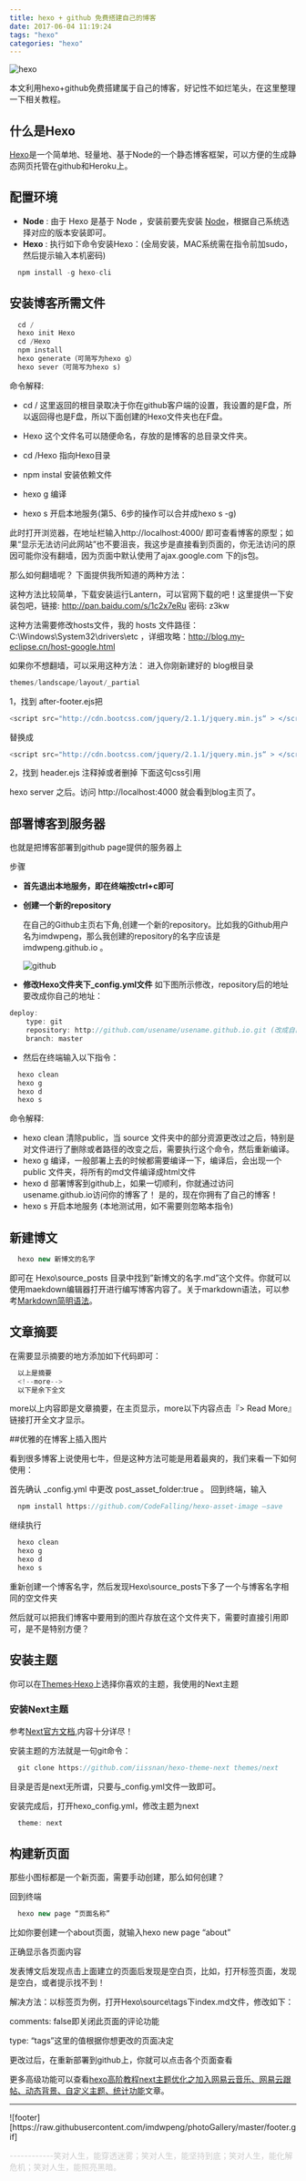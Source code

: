 ```yaml
---
title: hexo + github 免费搭建自己的博客
date: 2017-06-04 11:19:24
tags: "hexo"
categories: "hexo"
---
```


![hexo](http://o71mbfad2.bkt.clouddn.com/07_hexo-blog-basic1_80.jpg)

本文利用hexo+github免费搭建属于自己的博客，好记性不如烂笔头，在这里整理一下相关教程。

<!--more-->

## 什么是Hexo
 [Hexo](https://hexo.io/)是一个简单地、轻量地、基于Node的一个静态博客框架，可以方便的生成静态网页托管在github和Heroku上。

## 配置环境
* **Node** : 
    由于 Hexo 是基于 Node ，安装前要先安装 [Node](https://nodejs.org/en/download/)，根据自己系统选择对应的版本安装即可。
* **Hexo** : 
    执行如下命令安装Hexo：(全局安装，MAC系统需在指令前加sudo，然后提示输入本机密码)

```javascript
  npm install -g hexo-cli
```

## 安装博客所需文件
```javascript
  cd /
  hexo init Hexo
  cd /Hexo
  npm install
  hexo generate（可简写为hexo g）
  hexo sever（可简写为hexo s)
```
命令解释:

* cd / 这里返回的根目录取决于你在github客户端的设置，我设置的是F盘，所以返回得也是F盘，所以下面创建的Hexo文件夹也在F盘。

* Hexo 这个文件名可以随便命名，存放的是博客的总目录文件夹。

* cd /Hexo 指向Hexo目录

* npm instal 安装依赖文件

* hexo g 编译

* hexo s 开启本地服务(第5、6步的操作可以合并成hexo s -g)

此时打开浏览器，在地址栏输入http://localhost:4000/
即可查看博客的原型；如果“显示无法访问此网站”也不要沮丧，我这步是直接看到页面的，你无法访问的原因可能你没有翻墙，因为页面中默认使用了ajax.google.com 下的js包。

那么如何翻墙呢？ 下面提供我所知道的两种方法：

这种方法比较简单，下载安装运行Lantern，可以官网下载的吧！这里提供一下安装包吧，链接: http://pan.baidu.com/s/1c2x7eRu
密码: z3kw

这种方法需要修改hosts文件，我的 hosts 文件路径：C:\Windows\System32\drivers\etc ，详细攻略：http://blog.my-eclipse.cn/host-google.html

如果你不想翻墙，可以采用这种方法：
进入你刚新建好的 blog根目录

```javascript
themes/landscape/layout/_partial
```
1，找到 after-footer.ejs把

```javascript
<script src="http://cdn.bootcss.com/jquery/2.1.1/jquery.min.js“ > </script>
```
替换成
```javascript
<script src="http://cdn.bootcss.com/jquery/2.1.1/jquery.min.js“ > </script>
```
2，找到 header.ejs
注释掉或者删掉 下面这句css引用
<link href="//fonts.googleapis.com/css?family=Source+Code+Pro" rel=”stylesheet” type=”text/css”>
hexo server 之后。访问 http://localhost:4000 就会看到blog主页了。

## 部署博客到服务器
也就是把博客部署到github page提供的服务器上

步骤

* **首先退出本地服务，即在终端按ctrl+c即可**
* **创建一个新的repository**

    在自己的Github主页右下角,创建一个新的repository。比如我的Github用户名为imdwpeng，那么我创建的repository的名字应该是 imdwpeng.github.io 。
    
    ![github](hexo-github/1.png)
    
* **修改Hexo文件夹下_config.yml文件**
    如下图所示修改，repository后的地址要改成你自己的地址：

```javascript
deploy:
    type: git
    repository: http://github.com/usename/usename.github.io.git (改成自己的地址)
    branch: master
```
* 然后在终端输入以下指令：
```javascript
  hexo clean
  hexo g
  hexo d
  hexo s
```
命令解释:
  * hexo clean 清除public，当 source 文件夹中的部分资源更改过之后，特别是对文件进行了删除或者路径的改变之后，需要执行这个命令，然后重新编译。
  * hexo g 编译，一般部署上去的时候都需要编译一下，编译后，会出现一个 public 文件夹，将所有的md文件编译成html文件
  * hexo d 部署博客到github上，如果一切顺利，你就通过访问usename.github.io访问你的博客了！
是的，现在你拥有了自己的博客！
  * hexo s 开启本地服务 (本地测试用，如不需要则忽略本指令)
  
## 新建博文
```javascript
  hexo new 新博文的名字
```
即可在 Hexo\source_posts 目录中找到”新博文的名字.md”这个文件。你就可以使用maekdown编辑器打开进行编写博客内容了。关于markdown语法，可以参考[Markdown简明语法](http://www.appinn.com/markdown/)。

## 文章摘要

在需要显示摘要的地方添加如下代码即可：
```javascript
  以上是摘要
  <!--more-->
  以下是余下全文
```
more以上内容即是文章摘要，在主页显示，more以下内容点击『> Read More』链接打开全文才显示。

##优雅的在博客上插入图片

看到很多博客上说使用七牛，但是这种方法可能是用着最爽的，我们来看一下如何使用：

首先确认 _config.yml 中更改 post_asset_folder:true 。
回到终端，输入
```javascript
  npm install https://github.com/CodeFalling/hexo-asset-image –save
```
继续执行
```javascript
  hexo clean
  hexo g
  hexo d
  hexo s
```
重新创建一个博客名字，然后发现Hexo\source\_posts下多了一个与博客名字相同的空文件夹

然后就可以把我们博客中要用到的图片存放在这个文件夹下，需要时直接引用即可，是不是特别方便？

## 安装主题
你可以在[Themes·Hexo](https://github.com/hexojs/hexo/wiki/Themes)上选择你喜欢的主题，我使用的Next主题

### 安装Next主题

参考[Next官方文档](http://theme-next.iissnan.com/getting-started.html),内容十分详尽！

安装主题的方法就是一句git命令：

```javascript
  git clone https://github.com/iissnan/hexo-theme-next themes/next
```
目录是否是next无所谓，只要与_config.yml文件一致即可。

安装完成后，打开hexo_config.yml，修改主题为next

```javascript
  theme: next
```

## 构建新页面

那些小图标都是一个新页面，需要手动创建，那么如何创建？

回到终端
```javascript
  hexo new page “页面名称”
```

比如你要创建一个about页面，就输入hexo new page “about”

正确显示各页面内容

发表博文后发现点击上面建立的页面后发现是空白页，比如，打开标签页面，发现是空白，或者提示找不到！

解决方法：以标签页为例，打开Hexo\source\tags下index.md文件，修改如下：

comments: false即关闭此页面的评论功能

type: “tags”这里的值根据你想更改的页面决定

更改过后，在重新部署到github上，你就可以点击各个页面查看

更多高级功能可以查看[hexo高阶教程next主题优化之加入网易云音乐、网易云跟帖、动态背景、自定义主题、统计功能](http://cherryblog.site/Hexo-high-level-tutorialcloudmusic,bg-customthemes-statistical.html)文章。

<footer>
<hr/>
![footer][https://raw.githubusercontent.com/imdwpeng/photoGallery/master/footer.gif]
<p style="textAlign:right;color:#ccc">------------笑对人生，能穿透迷雾；笑对人生，能坚持到底；笑对人生，能化解危机；笑对人生，能照亮黑暗。</p>
</footer>

